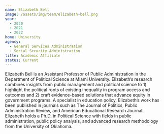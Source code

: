 ```yaml
---
name: Elizabeth Bell
image: /assets/img/team/elizabeth-bell.png
year:
  - 2020
  - 2021
  - 2022
home: University
agency:
  - General Services Administration
  - Social Security Administration
title: Academic Affiliate
status: Current
---
```

Elizabeth Bell is an Assistant Professor of Public Administration in the Department of Political Science at Miami University. Elizabeth’s research combines insights from public management and political science to 1) highlight the political roots of existing inequality in program access and outcomes and 2) craft evidence-based solutions that advance equity in government programs. A specialist in education policy, Elizabeth’s work has been published in journals such as The Journal of Politics, Public Administration Review, and American Educational Research Journal. Elizabeth holds a Ph.D. in Political Science with fields in public administration, public policy analysis, and advanced research methodology from the University of Oklahoma.
